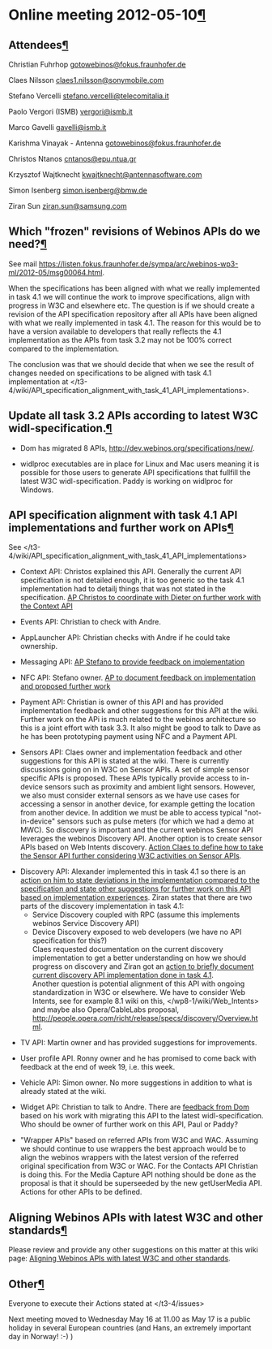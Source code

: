 Online meeting 2012-05-10[¶](#Online-meeting-2012-05-10)
========================================================

Attendees[¶](#Attendees)
------------------------

Christian Fuhrhop <gotowebinos@fokus.fraunhofer.de>

Claes Nilsson <claes1.nilsson@sonymobile.com>

Stefano Vercelli <stefano.vercelli@telecomitalia.it>

Paolo Vergori (ISMB) <vergori@ismb.it>

Marco Gavelli <gavelli@ismb.it>

Karishma Vinayak - Antenna <gotowebinos@fokus.fraunhofer.de>

Christos Ntanos <cntanos@epu.ntua.gr>

Krzysztof Wajtknecht <kwajtknecht@antennasoftware.com>

Simon Isenberg <simon.isenberg@bmw.de>

Ziran Sun <ziran.sun@samsung.com>

Which "frozen" revisions of Webinos APIs do we need?[¶](#Which-frozen-revisions-of-Webinos-APIs-do-we-need)
-----------------------------------------------------------------------------------------------------------

See mail
<https://listen.fokus.fraunhofer.de/sympa/arc/webinos-wp3-ml/2012-05/msg00064.html>.

When the specifications has been aligned with what we really implemented
in task 4.1 we will continue the work to improve specifications, align
with progress in W3C and elsewhere etc. The question is if we should
create a revision of the API specification repository after all APIs
have been aligned with what we really implemented in task 4.1. The
reason for this would be to have a version available to developers that
really reflects the 4.1 implementation as the APIs from task 3.2 may not
be 100% correct compared to the implementation.

The conclusion was that we should decide that when we see the result of
changes needed on specifications to be aligned with task 4.1
implementation at
</t3-4/wiki/API_specification_alignment_with_task_41_API_implementations>.

Update all task 3.2 APIs according to latest W3C widl-specification.[¶](#Update-all-task-32-APIs-according-to-latest-W3C-widl-specification)
--------------------------------------------------------------------------------------------------------------------------------------------

-   Dom has migrated 8 APIs,
    <http://dev.webinos.org/specifications/new/>.

<!-- -->

-   widlproc executables are in place for Linux and Mac users meaning it
    is possible for those users to generate API specifications that
    fullfill the latest W3C widl-specification. Paddy is working on
    widlproc for Windows.

API specification alignment with task 4.1 API implementations and further work on APIs[¶](#API-specification-alignment-with-task-41-API-implementations-and-further-work-on-APIs)
---------------------------------------------------------------------------------------------------------------------------------------------------------------------------------

See
</t3-4/wiki/API_specification_alignment_with_task_41_API_implementations>

-   Context API: Christos explained this API. Generally the current API
    specification is not detailed enough, it is too generic so the task
    4.1 implementation had to detailj things that was not stated in the
    specification. [AP Christos to coordinate with Dieter on further
    work with the Context
    API](http://dev.webinos.org/redmine/issues/888)

<!-- -->

-   Events API: Christian to check with Andre.

<!-- -->

-   AppLauncher API: Christian checks with Andre if he could take
    ownership.

<!-- -->

-   Messaging API: [AP Stefano to provide feedback on
    implementation](http://dev.webinos.org/redmine/issues/889)

<!-- -->

-   NFC API: Stefano owner. [AP to document feedback on implementation
    and proposed further
    work](http://dev.webinos.org/redmine/issues/890)

<!-- -->

-   Payment API: Christian is owner of this API and has provided
    implementation feedback and other suggestions for this API at the
    wiki. Further work on the APi is much related to the webinos
    architecture so this is a joint effort with task 3.3. It also might
    be good to talk to Dave as he has been prototyping payment using NFC
    and a Payment API.

<!-- -->

-   Sensors API: Claes owner and implementation feedback and other
    suggestions for this API is stated at the wiki. There is currently
    discussions going on in W3C on Sensor APIs. A set of simple sensor
    specific APIs is proposed. These APIs typically provide access to
    in-device sensors such as proximity and ambient light sensors.
    However, we also must consider external sensors as we have use cases
    for accessing a sensor in another device, for example getting the
    location from another device. In addition we must be able to access
    typical "not-in-device" sensors such as pulse meters (for which we
    had a demo at MWC). So discovery is important and the current
    webinos Sensor API leverages the webinos Discovery API. Another
    option is to create sensor APIs based on Web Intents discovery.
    [Action Claes to define how to take the Sensor API further
    considering W3C activities on Sensor
    APIs](http://dev.webinos.org/redmine/issues/885).

<!-- -->

-   Discovery API: Alexander implemented this in task 4.1 so there is an
    [action on him to state deviations in the implementation compared to
    the specification and state other suggestions for further work on
    this API based on implementation
    experiences](http://dev.webinos.org/redmine/issues/883). Ziran
    states that there are two parts of the discovery implementation in
    task 4.1:
    -   Service Discovery coupled with RPC (assume this implements
        webinos Service Discovery API)
    -   Device Discovery exposed to web developers (we have no API
        specification for this?)\
        Claes requested documentation on the current discovery
        implementation to get a better understanding on how we should
        progress on discovery and Ziran got an [action to briefly
        document current discovery API implementation done in task
        4.1](http://dev.webinos.org/redmine/issues/891).\
        Another question is potential alignment of this API with ongoing
        standardization in W3C or elsewhere. We have to consider Web
        Intents, see for example 8.1 wiki on this,
        </wp8-1/wiki/Web_Intents>
        and maybe also Opera/CableLabs proposal,
        <http://people.opera.com/richt/release/specs/discovery/Overview.html>.

<!-- -->

-   TV API: Martin owner and has provided suggestions for improvements.

<!-- -->

-   User profile API. Ronny owner and he has promised to come back with
    feedback at the end of week 19, i.e. this week.

<!-- -->

-   Vehicle API: Simon owner. No more suggestions in addition to what is
    already stated at the wiki.

<!-- -->

-   Widget API: Christian to talk to Andre. There are [feedback from
    Dom](http://dev.webinos.org/redmine/issues/878) based on his work
    with migrating this API to the latest widl-specification. Who should
    be owner of further work on this API, Paul or Paddy?

<!-- -->

-   "Wrapper APIs" based on referred APIs from W3C and WAC. Assuming we
    should continue to use wrappers the best approach would be to align
    the webinos wrappers with the latest version of the referred
    original specification from W3C or WAC. For the Contacts API
    Christian is doing this. For the Media Capture API nothing should be
    done as the proposal is that it should be superseeded by the new
    getUserMedia API. Actions for other APIs to be defined.

Aligning Webinos APIs with latest W3C and other standards[¶](#Aligning-Webinos-APIs-with-latest-W3C-and-other-standards)
------------------------------------------------------------------------------------------------------------------------

Please review and provide any other suggestions on this matter at this
wiki page: [Aligning Webinos APIs with latest W3C and other
standards](/t3-4/wiki/Aligning_Webinos_APIs_with_latest_W3C_standards).

Other[¶](#Other)
----------------

Everyone to execute their Actions stated at
</t3-4/issues>

Next meeting moved to Wednesday May 16 at 11.00 as May 17 is a public
holiday in several European countries (and Hans, an extremely important
day in Norway! :-) )

